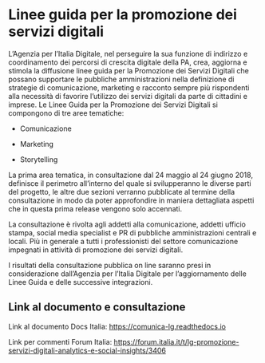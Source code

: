 # Linee guida per la promozione dei servizi digitali

L’Agenzia per l’Italia Digitale, nel perseguire la sua funzione di indirizzo e coordinamento dei percorsi di crescita digitale della PA, crea, aggiorna e stimola la diffusione linee guida per la Promozione dei Servizi Digitali che possano supportare le pubbliche amministrazioni nella definizione di strategie di comunicazione, marketing e racconto sempre più rispondenti alla necessità di favorire l’utilizzo dei servizi digitali da parte di cittadini e imprese.
Le Linee Guida per la Promozione dei Servizi Digitali si compongono di tre aree tematiche:
- Comunicazione

- Marketing

- Storytelling

La prima area tematica, in consultazione dal 24 maggio al 24 giugno 2018, definisce il perimetro all’interno del quale si svilupperanno le diverse parti del progetto, le altre due sezioni verranno pubblicate al termine della consultazione in modo da poter approfondire in maniera dettagliata aspetti che in questa prima release vengono solo accennati.

La consultazione è rivolta agli addetti alla comunicazione, addetti ufficio stampa, social media specialist e PR di pubbliche amministrazioni centrali e locali. Più in generale a tutti i professionisti del settore comunicazione impegnati in attività di promozione dei servizi digitali.

I risultati della consultazione pubblica on line saranno presi in considerazione dall’Agenzia per l’Italia Digitale per l’aggiornamento delle Linee Guida e delle successive integrazioni.


## Link al documento e consultazione

Link al documento Docs Italia: https://comunica-lg.readthedocs.io

Link per commenti Forum Italia: https://forum.italia.it/t/lg-promozione-servizi-digitali-analytics-e-social-insights/3406
